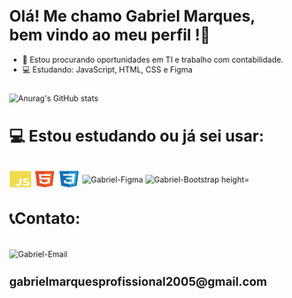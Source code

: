 <h1>Olá! Me chamo Gabriel Marques, bem vindo ao meu perfil !👋</h1>

- 🔭 Estou procurando oportunidades em TI e trabalho com contabilidade.
- 💻 Estudando: JavaScript, HTML, CSS e Figma

##

![Anurag's GitHub stats](https://github-readme-stats.vercel.app/api?username=GabrielMarquesSousa&show_icons=true&theme=highcontrast)
##

<h1> 💻 Estou estudando ou já sei usar:</h1>
<div style="display: inline_block"><br>
  <img align="center" alt="Gabriel-Js" height="30" width="40" src="https://raw.githubusercontent.com/devicons/devicon/master/icons/javascript/javascript-plain.svg">
  <img align="center" alt="Gabriel-HTML" height="30" width="40" src="https://raw.githubusercontent.com/devicons/devicon/master/icons/html5/html5-original.svg">
  <img align="center" alt="Gabriel-CSS" height="30" width="40" src="https://raw.githubusercontent.com/devicons/devicon/master/icons/css3/css3-original.svg">
  <img align="center" alt="Gabriel-Figma" height="30" width="80" src="https://img.shields.io/badge/Figma-F24E1E?style=for-the-badge&logo=figma&logoColor=white">
  <img align="center" alt="Gabriel-Bootstrap height="30" width="40" src="https://cdn.jsdelivr.net/gh/devicons/devicon@v2.15.1/devicon.min.css">
</div>

<h1>📞Contato:</h1>

<div style="display: block"><br>
  <img align="center" alt="Gabriel-Email" height="50" width="100" src="https://img.shields.io/badge/Gmail-D14836?style=for-the-badge&logo=gmail&logoColor=white">
    <h2>gabrielmarquesprofissional2005@gmail.com</h2>
</div>
